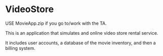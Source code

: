 # VideoStore

USE MovieApp.zip if you go to/work with the TA.

This is an application that simulates and online video store rental service.

It includes user accounts, a database of the movie inventory, and then a billing system. 
